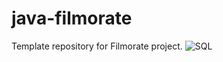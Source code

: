# java-filmorate
Template repository for Filmorate project.
![SQL](/../main/src/main/resources/images/drawSQL-filmorate.png)